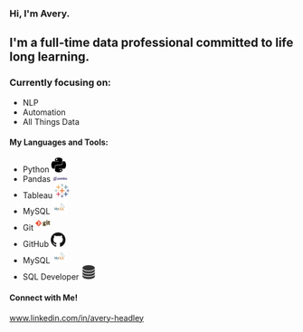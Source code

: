 ### Hi, I'm Avery.

## I'm a full-time data professional committed to life long learning.

### Currently focusing on:

* NLP
* Automation
* All Things Data

#### My Languages and Tools:

* Python <img width=26px src="/images/python.svg" alt="Python"/>
* Pandas <img width=26px src="/images/pandas.svg" alt="Pandas"/>
* Tableau <img width=26px src="/images/tableau-software.svg" alt="Tableau"/>
* MySQL <img width=26px src="/images/mysql.png"  alt="MySQL"/>
* Git <img width=26px src="/images/git.png" alt="Git"/>
* GitHub <img width=26px src="/images/github.png" alt="GitHub"/>
* MySQL <img width=26px src="/images/mysql.png" alt="MySQL"/>
* SQL Developer <img width=26px src="/images/sqldeveloper.png" alt="MySQL"/>

#### Connect with Me!

www.linkedin.com/in/avery-headley
